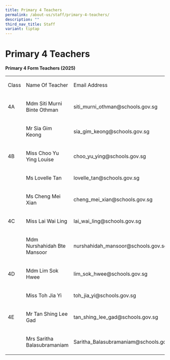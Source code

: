 ```yaml
---
title: Primary 4 Teachers
permalink: /about-us/staff/primary-4-teachers/
description: ""
third_nav_title: Staff
variant: tiptap
---
```

<h1><strong>Primary 4 Teachers</strong></h1>
<p><strong>Primary 4 Form Teachers (2025)</strong>
</p>
<table style="minWidth: 75px">
<colgroup>
<col>
<col>
<col>
</colgroup>
<tbody>
<tr>
<td rowspan="1" colspan="1">
<p>Class</p>
</td>
<td rowspan="1" colspan="1">
<p>Name Of Teacher</p>
</td>
<td rowspan="1" colspan="1">
<p>Email Address</p>
</td>
</tr>
<tr>
<td rowspan="1" colspan="1">
<p>4A</p>
</td>
<td rowspan="1" colspan="1">
<p>Mdm Siti Murni Binte Othman</p>
</td>
<td rowspan="1" colspan="1">
<p><a rel="noopener noreferrer nofollow" target="_blank">siti_murni_othman@schools.gov.sg</a>
</p>
</td>
</tr>
<tr>
<td rowspan="1" colspan="1">
<p>&nbsp;</p>
</td>
<td rowspan="1" colspan="1">
<p>Mr Sia Gim Keong</p>
</td>
<td rowspan="1" colspan="1">
<p><a rel="noopener noreferrer nofollow" target="_blank">sia_gim_keong@schools.gov.sg</a>
</p>
</td>
</tr>
<tr>
<td rowspan="1" colspan="1">
<p>4B</p>
</td>
<td rowspan="1" colspan="1">
<p>Miss Choo Yu Ying Louise</p>
</td>
<td rowspan="1" colspan="1">
<p><a rel="noopener noreferrer nofollow" target="_blank">choo_yu_ying@schools.gov.sg</a>
</p>
</td>
</tr>
<tr>
<td rowspan="1" colspan="1">
<p>&nbsp;</p>
</td>
<td rowspan="1" colspan="1">
<p>Ms Lovelle Tan</p>
</td>
<td rowspan="1" colspan="1">
<p><a rel="noopener noreferrer nofollow" target="_blank">lovelle_tan@schools.gov.sg</a>
</p>
</td>
</tr>
<tr>
<td rowspan="1" colspan="1">
<p>&nbsp;</p>
</td>
<td rowspan="1" colspan="1">
<p>Ms Cheng Mei Xian</p>
</td>
<td rowspan="1" colspan="1">
<p><a rel="noopener noreferrer nofollow" target="_blank">cheng_mei_xian@schools.gov.sg</a>
</p>
</td>
</tr>
<tr>
<td rowspan="1" colspan="1">
<p>4C</p>
</td>
<td rowspan="1" colspan="1">
<p>Miss Lai Wai Ling</p>
</td>
<td rowspan="1" colspan="1">
<p><a rel="noopener noreferrer nofollow" target="_blank">lai_wai_ling@schools.gov.sg</a>
</p>
</td>
</tr>
<tr>
<td rowspan="1" colspan="1">
<p>&nbsp;</p>
</td>
<td rowspan="1" colspan="1">
<p>Mdm Nurshahidah Bte Mansoor</p>
</td>
<td rowspan="1" colspan="1">
<p><a rel="noopener noreferrer nofollow" target="_blank">nurshahidah_mansoor@schools.gov.sg</a>
</p>
</td>
</tr>
<tr>
<td rowspan="1" colspan="1">
<p>4D</p>
</td>
<td rowspan="1" colspan="1">
<p>Mdm Lim Sok Hwee</p>
</td>
<td rowspan="1" colspan="1">
<p><a rel="noopener noreferrer nofollow" target="_blank">lim_sok_hwee@schools.gov.sg</a>
</p>
</td>
</tr>
<tr>
<td rowspan="1" colspan="1">
<p>&nbsp;</p>
</td>
<td rowspan="1" colspan="1">
<p>Miss Toh Jia Yi</p>
</td>
<td rowspan="1" colspan="1">
<p><a rel="noopener noreferrer nofollow" target="_blank">toh_jia_yi@schools.gov.sg</a>
</p>
</td>
</tr>
<tr>
<td rowspan="1" colspan="1">
<p>4E</p>
</td>
<td rowspan="1" colspan="1">
<p>Mr Tan Shing Lee Gad</p>
</td>
<td rowspan="1" colspan="1">
<p><a rel="noopener noreferrer nofollow" target="_blank">tan_shing_lee_gad@schools.gov.sg</a>
</p>
</td>
</tr>
<tr>
<td rowspan="1" colspan="1">
<p>&nbsp;</p>
</td>
<td rowspan="1" colspan="1">
<p>Mrs Saritha Balasubramaniam</p>
</td>
<td rowspan="1" colspan="1">
<p><a rel="noopener noreferrer nofollow" target="_blank">Saritha_Balasubramaniam@schools.gov.sg</a>
</p>
</td>
</tr>
</tbody>
</table>
<p></p>